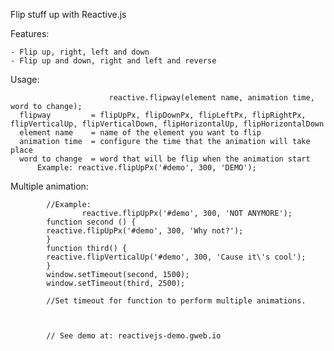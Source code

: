 Flip stuff up with Reactive.js 

  Features:
  
    - Flip up, right, left and down
    - Flip up and down, right and left and reverse
  Usage:
  
                          reactive.flipway(element name, animation time, word to change);
      flipway         = flipUpPx, flipDownPx, flipLeftPx, flipRightPx, flipVerticalUp, flipVerticalDown, flipHorizontalUp, flipHorizontalDown
      element name    = name of the element you want to flip
      animation time  = configure the time that the animation will take place
      word to change  = word that will be flip when the animation start
          Example: reactive.flipUpPx('#demo', 300, 'DEMO');
          
  Multiple animation:
  
  			//Example:
  					reactive.flipUpPx('#demo', 300, 'NOT ANYMORE');
            function second () {
            reactive.flipUpPx('#demo', 300, 'Why not?');
            }
            function third() {
            reactive.flipVerticalUp('#demo', 300, 'Cause it\'s cool');
            }
            window.setTimeout(second, 1500);
            window.setTimeout(third, 2500);
       
            //Set timeout for function to perform multiple animations.
            
            
            
            // See demo at: reactivejs-demo.gweb.io
  
